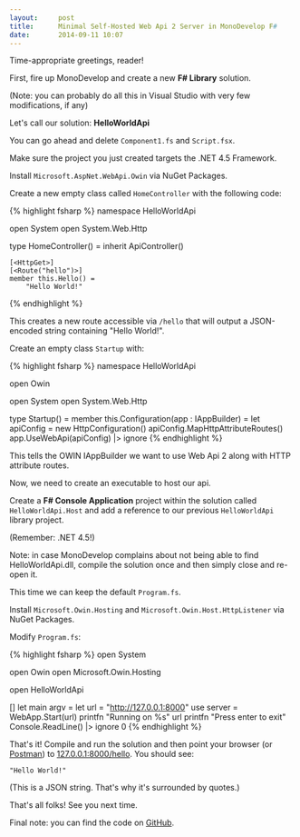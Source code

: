```yaml
---
layout:     post
title:      Minimal Self-Hosted Web Api 2 Server in MonoDevelop F#
date:       2014-09-11 10:07
---
```


Time-appropriate greetings, reader!

First, fire up MonoDevelop and create a new **F# Library** solution.

(Note: you can probably do all this in Visual Studio with very few modifications, if any)

Let's call our solution: **HelloWorldApi**

You can go ahead and delete `Component1.fs` and `Script.fsx`.

Make sure the project you just created targets the .NET 4.5 Framework.

Install `Microsoft.AspNet.WebApi.Owin` via NuGet Packages.

Create a new empty class called `HomeController` with the following code:

{% highlight fsharp %}
namespace HelloWorldApi

open System
open System.Web.Http

type HomeController() = 
    inherit ApiController()

    [<HttpGet>]
    [<Route("hello")>]
    member this.Hello() =
        "Hello World!"
{% endhighlight %}

This creates a new route accessible via `/hello` that will output a JSON-encoded
string containing "Hello World!".

Create an empty class `Startup` with:

{% highlight fsharp %}
namespace HelloWorldApi

open Owin

open System
open System.Web.Http

type Startup() = 
    member this.Configuration(app : IAppBuilder) = 
        let apiConfig = new HttpConfiguration()
        apiConfig.MapHttpAttributeRoutes()
        app.UseWebApi(apiConfig) |> ignore
{% endhighlight %}

This tells the OWIN IAppBuilder we want to use Web Api 2 along with HTTP attribute routes.

Now, we need to create an executable to host our api.

Create a **F# Console Application** project within the solution called `HelloWorldApi.Host`
and add a reference to our previous `HelloWorldApi` library project.

(Remember: .NET 4.5!)

Note: in case MonoDevelop complains about not being able to find HelloWorldApi.dll,
compile the solution once and then simply close and re-open it.

This time we can keep the default `Program.fs`.

Install `Microsoft.Owin.Hosting` and `Microsoft.Owin.Host.HttpListener` via NuGet Packages.

Modify `Program.fs`:

{% highlight fsharp %}
open System

open Owin
open Microsoft.Owin.Hosting

open HelloWorldApi

[<EntryPoint>]
let main argv = 
    let url = "http://127.0.0.1:8000"
    use server = WebApp.Start<Startup>(url)
    printfn "Running on %s" url
    printfn "Press enter to exit"
    Console.ReadLine() |> ignore
    0
{% endhighlight %}

That's it! Compile and run the solution and then point your browser
(or [Postman](https://chrome.google.com/webstore/detail/postman-rest-client-packa/fhbjgbiflinjbdggehcddcbncdddomop))
to [127.0.0.1:8000/hello](127.0.0.1:8000/hello). You should see:


    "Hello World!"

(This is a JSON string. That's why it's surrounded by quotes.)

That's all folks! See you next time.

Final note: you can find the code on [GitHub](https://github.com/Garciat/HelloWorldApiFsharp).
